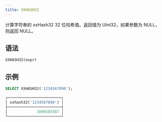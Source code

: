 ```yaml
---
title: XXHASH32
---
```


计算字符串的 xxHash32 32 位哈希值。返回值为 UInt32，如果参数为 NULL，则返回 NULL。

## 语法

```sql
XXHASH32(expr)
```

## 示例

```sql
SELECT XXHASH32('1234567890');

┌────────────────────────┐
│ xxhash32('1234567890') │
├────────────────────────┤
│             3896585587 │
└────────────────────────┘
```